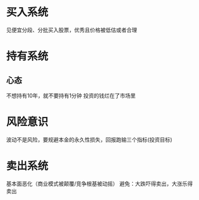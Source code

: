 # 买入系统
见便宜分段、分批买入股票，优秀且价格被低估或者合理

# 持有系统
## 心态
不想持有10年，就不要持有1分钟
投资的钱烂在了市场里

# 风险意识
波动不是风险，要规避本金的永久性损失，回报跑输三个指标(投资目标)

# 卖出系统
基本面恶化（商业模式被颠覆/竞争根基被动摇）
避免：大跌吓得卖出，大涨乐得卖出